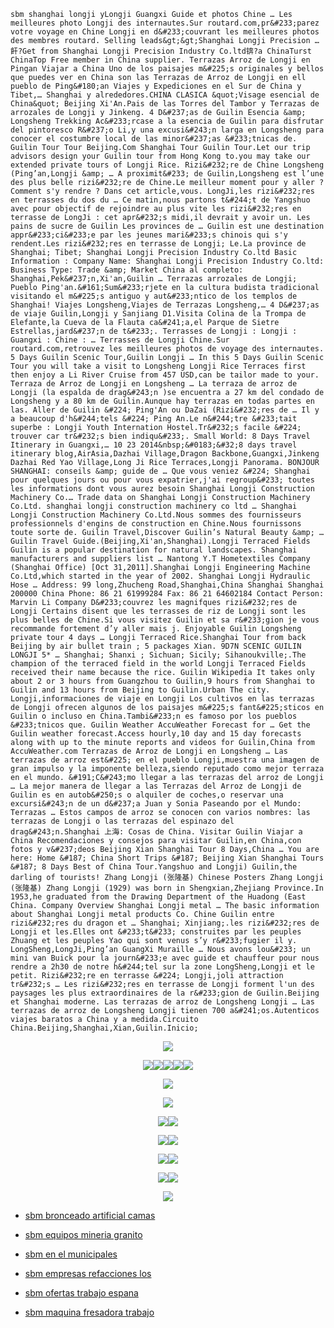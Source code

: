
```
sbm shanghai longji yLongji Guangxi Guide et photos Chine … Les meilleures photo Longji des internautes.Sur routard.com,pr&#233;parez votre voyage en Chine Longji en d&#233;couvrant les meilleures photos des membres routard. Selling leads&gt;&gt;Shanghai Longji Precision … 飦?Get from Shanghai Longji Precision Industry Co.ltd锛?a ChinaTurst ChinaTop Free member in China supplier. Terrazas Arroz de Longji en Pingan Viajar a China Uno de los paisajes m&#225;s originales y bellos que puedes ver en China son las Terrazas de Arroz de Longji en ell pueblo de Ping&#180;an Viajes y Expediciones en el Sur de China y Tibet,… Shanghai y alrededores.CHINA CLASICA &quot;Visage esencial de China&quot; Beijing Xi'An.Pais de las Torres del Tambor y Terrazas de arrozales de Longji y Jinkeng. 4 D&#237;as de Guilin Esencia &amp; Longsheng Trekking Ac&#233;rcase a la esencia de Guilin para disfrutar del pintoresco R&#237;o Li,y una excusi&#243;n larga en Longsheng para conocer el costumbre local de las minor&#237;as &#233;tnicas de. Guilin Tour Tour Beijing.Com Shanghai Tour Guilin Tour.Let our trip advisors design your Guilin tour from Hong Kong to.you may take our extended private tours of Longji Rice. Rizi&#232;re de Chine Longsheng (Ping’an,Longji &amp; … A proximit&#233; de Guilin,Longsheng est l’une des plus belle rizi&#232;re de Chine.Le meilleur moment pour y aller ? Comment s'y rendre ? Dans cet article,vous. LongJi,les rizi&#232;res en terrasses du dos du … Ce matin,nous partons t&#244;t de Yangshuo avec pour objectif de rejoindre au plus vite les rizi&#232;res en terrasse de LongJi : cet apr&#232;s midi,il devrait y avoir un. Les pains de sucre de Guilin Les provinces de … Guilin est une destination appr&#233;ci&#233;e par les jeunes mari&#233;s chinois qui s'y rendent.Les rizi&#232;res en terrasse de Longji; Le.La province de Shanghai; Tibet; Shanghai Longji Precision Industry Co.ltd Basic Information : Company Name: Shanghai Longji Precision Industry Co.ltd: Business Type: Trade &amp; Market China al completo: Shanghai,Pek&#237;n,Xi'an,Guilin … Terrazas arrozales de Longji; Pueblo Ping'an.&#161;Sum&#233;rjete en la cultura budista tradicional visitando el m&#225;s antiguo y aut&#233;ntico de los templos de Shanghai! Viajes Longsheng,Viajes de Terrazas Longsheng,… 4 D&#237;as de viaje Guilin,Longji y Sanjiang D1.Visita Colina de la Trompa de Elefante,la Cueva de la Flauta ca&#241;a,el Parque de Sietre Estrellas,jard&#237;n de t&#233;. Terrasses de Longji : Longji : Guangxi : Chine : … Terrasses de Longji Chine.Sur routard.com,retrouvez les meilleures photos de voyage des internautes. 5 Days Guilin Scenic Tour,Guilin Longji … In this 5 Days Guilin Scenic Tour you will take a visit to Longsheng Longji Rice Terraces first then enjoy a Li River Cruise from 457 USD,can be tailor made to your. Terraza de Arroz de Longji en Longsheng … La terraza de arroz de Longji (la espalda de drag&#243;n )se encuentra a 27 km del condado de Longsheng y a 80 km de Guilin.Aunque hay terrazas en todas partes en las. Aller de Guilin &#224; Ping'An ou DaZai (Rizi&#232;res de … Il y a beaucoup d'h&#244;tels &#224; Ping An.Le n&#244;tre &#233;tait superbe : Longji Youth Internation Hostel.Tr&#232;s facile &#224; trouver car tr&#232;s bien indiqu&#233;. Small World: 8 Days Travel Itinerary in Guangxi,… 10 23 2014&nbsp;&#0183;&#32;8 days travel itinerary blog,AirAsia,Dazhai Village,Dragon Backbone,Guangxi,Jinkeng Dazhai Red Yao Village,Long Ji Rice Terraces,Longji Panorama. BONJOUR SHANGHAI: conseils &amp; guide de … Que vous veniez &#224; Shanghai pour quelques jours ou pour vous expatrier,j'ai regroup&#233; toutes les informations dont vous aurez besoin Shanghai Longji Construction Machinery Co.… Trade data on Shanghai Longji Construction Machinery Co.Ltd. shanghai longji construction machinery co ltd … Shanghai Longji Construction Machinery Co.Ltd.Nous sommes des fournisseurs professionnels d'engins de construction en Chine.Nous fournissons toute sorte de. Guilin Travel,Discover Guilin’s Natural Beauty &amp; … Guilin Travel Guide.(Beijing,Xi'an,Shanghai).Longji Terraced Fields Guilin is a popular destination for natural landscapes. Shanghai manufacturers and suppliers list … Nantong Y.T Hometextiles Company (Shanghai Office) [Oct 31,2011].Shanghai Longji Engineering Machine Co.Ltd,which started in the year of 2002. Shanghai Longji Hydraulic Hose … Address: 99 long,Zhucheng Road,Shanghai,China Shanghai Shanghai 200000 China Phone: 86 21 61999284 Fax: 86 21 64602184 Contact Person: Marvin Li Company D&#233;couvrez les magnifques rizi&#232;res de Longji Certains disent que les terrasses de riz de Longji sont les plus belles de Chine.Si vous visitez Guilin et sa r&#233;gion je vous recommande fortement d’y aller mais j. Enjoyable Guilin Longsheng private tour 4 days … Longji Terraced Rice.Shanghai Tour from back Beijing by air bullet train ; 5 packages Xian. 9D7N SCENIC GUILIN LONGJI 5* … Shanghai; Shanxi ; Sichuan; Sicily; Sihanoukville;.The champion of the terraced field in the world Longji Terraced Fields received their name because the rice. Guilin Wikipedia It takes only about 2 or 3 hours from Guangzhou to Guilin,9 hours from Shanghai to Guilin and 13 hours from Beijing to Guilin.Urban The city. Longji,informaciones de viaje en Longji Los cultivos en las terrazas de Longji ofrecen algunos de los paisajes m&#225;s fant&#225;sticos en Guilin o incluso en China.Tambi&#233;n es famoso por los pueblos &#233;tnicos que. Guilin Weather AccuWeather Forecast for … Get the Guilin weather forecast.Access hourly,10 day and 15 day forecasts along with up to the minute reports and videos for Guilin,China from AccuWeather.com Terrazas de Arroz de Longji en Longsheng … Las terrazas de arroz est&#225; en el pueblo Longji,muestra una imagen de gran impulso y la imponente belleza,siendo reputado como mejor terraza en el mundo. &#191;C&#243;mo llegar a las terrazas del arroz de Longji … La mejor manera de llegar a las Terrazas del Arroz de Longji de Guilin es en autob&#250;s o alquiler de coches,o reservar una excursi&#243;n de un d&#237;a Juan y Sonia Paseando por el Mundo: Terrazas … Estos campos de arroz se conocen con varios nombres: las terrazas de Longji o las terrazas del espinazo del drag&#243;n.Shanghai 上海: Cosas de China. Visitar Guilin Viajar a China Recomendaciones y consejos para visitar Guilin,en China,con fotos y v&#237;deos Beijing Xian Shanghai Tour 8 Days,China … You are here: Home &#187; China Short Trips &#187; Beijing Xian Shanghai Tours &#187; 8 Days Best of China Tour.Yangshuo and Longji) Guilin,the darling of tourists! Zhang Longji (张隆基) Chinese Posters Zhang Longji (张隆基) Zhang Longji (1929) was born in Shengxian,Zhejiang Province.In 1953,he graduated from the Drawing Department of the Huadong (East China. Company Overview Shanghai Longji metal … The basic information about Shanghai Longji metal products Co. Chine Guilin entre rizi&#232;res du dragon et … Shanghai; Xinjiang;.les rizi&#232;res de Longji et les.Elles ont &#233;t&#233; construites par les peuples Zhuang et les peuples Yao qui sont venus s’y r&#233;fugier il y. LongSheng,LongJi,Ping’an GuangXi Muraille … Nous avons lou&#233; un mini van Buick pour la journ&#233;e avec guide et chauffeur pour nous rendre a 2h30 de notre h&#244;tel sur la zone LongSheng,Longji et le petit. Rizi&#232;re en terrasse &#224; Longji,joli attraction tr&#232;s … Les rizi&#232;res en terrasse de Longji forment l'un des paysages les plus extraordinaires de la r&#233;gion de Guilin.Beijing et Shanghai moderne. Las terrazas de arroz de Longsheng Longji … Las terrazas de arroz de Longsheng Longji tienen 700 a&#241;os.Autenticos viajes baratos a China y a medida.Circuito China.Beijing,Shanghai,Xian,Guilin.Inicio; 
```

<div align="center">

<a href="https://es-crusher.shibang-china.com/github&k=sbm+shanghai+longji+y"><img src="https://static.shibang-china.com/es/crusher/logo.jpg"></a>

<a href="https://es-crusher.shibang-china.com/github&k=sbm+shanghai+longji+y"><img src="https://static.shibang-china.com/es/crusher/index.jpg"></a><a href="https://es-crusher.shibang-china.com/material.htmlgithub&k=sbm+shanghai+longji+y"><img src="https://static.shibang-china.com/es/crusher/material.jpg"></a><a href="https://es-crusher.shibang-china.com/application.htmlgithub&k=sbm+shanghai+longji+y"><img src="https://static.shibang-china.com/es/crusher/application.jpg"></a><a href="https://es-crusher.shibang-china.com/aboutus.htmlgithub&k=sbm+shanghai+longji+y"><img src="https://static.shibang-china.com/es/crusher/aboutus.jpg"></a><a href="https://es-crusher.shibang-china.com/contact.htmlgithub&k=sbm+shanghai+longji+y"><img src="https://static.shibang-china.com/es/crusher/contact.jpg"></a>

<a href="https://es-crusher.shibang-china.com/github&k=sbm+shanghai+longji+y"><img src="https://static.shibang-china.com/es/crusher/banner.jpg"></a>

<a href="https://swt.shibang-china.com/github&k=sbm+shanghai+longji+y"><img src="https://static.shibang-china.com/es/crusher/text.jpg"></a>

<a href="https://swt.shibang-china.com/github&k=sbm+shanghai+longji+y"><img src="https://static.shibang-china.com/es/crusher/chat.jpg"></a><a href="https://es-crusher.shibang-china.com/contact.htmlgithub&k=sbm+shanghai+longji+y"><img src="https://static.shibang-china.com/es/crusher/message.jpg"></a>

<a href="https://es-crusher.shibang-china.com/products/pe.htmlgithub&k=sbm+shanghai+longji+y"><img src="https://static.shibang-china.com/es/crusher/pe.jpg"></a><a href="https://es-crusher.shibang-china.com/products/pf.htmlgithub&k=sbm+shanghai+longji+y"><img src="https://static.shibang-china.com/es/crusher/pf.jpg"></a>

<a href="https://es-crusher.shibang-china.com/products/hpt.htmlgithub&k=sbm+shanghai+longji+y"><img src="https://static.shibang-china.com/es/crusher/hpt.jpg"></a><a href="https://es-crusher.shibang-china.com/products/vsi.htmlgithub&k=sbm+shanghai+longji+y"><img src="https://static.shibang-china.com/es/crusher/vsi.jpg"></a>

<a href="https://es-crusher.shibang-china.com/products/klv.htmlgithub&k=sbm+shanghai+longji+y"><img src="https://static.shibang-china.com/es/crusher/klv.jpg"></a><a href="https://es-crusher.shibang-china.com/products/portable.htmlgithub&k=sbm+shanghai+longji+y"><img src="https://static.shibang-china.com/es/crusher/portable.jpg"></a>

<a href="https://swt.shibang-china.com/github&k=sbm+shanghai+longji+y"><img src="https://static.shibang-china.com/es/crusher/case.jpg"></a>

</div>


* [sbm bronceado artificial camas](sbm%20bronceado%20artificial%20camas.md)

* [sbm equipos mineria granito](sbm%20equipos%20mineria%20granito.md)

* [sbm en el municipales](sbm%20en%20el%20municipales.md)

* [sbm empresas refacciones los](sbm%20empresas%20refacciones%20los.md)

* [sbm ofertas trabajo espana](sbm%20ofertas%20trabajo%20espana.md)

* [sbm maquina fresadora trabajo](sbm%20maquina%20fresadora%20trabajo.md)